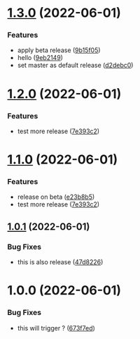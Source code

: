 # [1.3.0](https://github.com/cloverink/sample-semantic/compare/v1.2.0...v1.3.0) (2022-06-01)


### Features

* apply beta release ([9b15f05](https://github.com/cloverink/sample-semantic/commit/9b15f0577c479a1f60da43c3c8194b26096577a7))
* hello ([9eb2149](https://github.com/cloverink/sample-semantic/commit/9eb2149bb8ce4f6ce4a262536e46887389c10ee6))
* set master as default release ([d2debc0](https://github.com/cloverink/sample-semantic/commit/d2debc04ba39282c81a7f08f951ecfdfb2b8c224))

# [1.2.0](https://github.com/cloverink/sample-semantic/compare/v1.1.0...v1.2.0) (2022-06-01)


### Features

* test more release ([7e393c2](https://github.com/cloverink/sample-semantic/commit/7e393c20cc69cb4a7de35a61ec13aa6261315546))

# [1.1.0](https://github.com/cloverink/sample-semantic/compare/v1.0.1...v1.1.0) (2022-06-01)


### Features

* release on beta ([e23b8b5](https://github.com/cloverink/sample-semantic/commit/e23b8b546bf8c8475f5367a966c0940a961ec8e8))
* test more release ([7e393c2](https://github.com/cloverink/sample-semantic/commit/7e393c20cc69cb4a7de35a61ec13aa6261315546))


## [1.0.1](https://github.com/cloverink/sample-semantic/compare/v1.0.0...v1.0.1) (2022-06-01)


### Bug Fixes

* this is also release ([47d8226](https://github.com/cloverink/sample-semantic/commit/47d8226c0686fcd0361b0f990274072a9eb4e0d0))

# 1.0.0 (2022-06-01)


### Bug Fixes

* this will trigger ? ([673f7ed](https://github.com/cloverink/sample-semantic/commit/673f7ed13dd87f66f74058a05e2786631072fa79))
